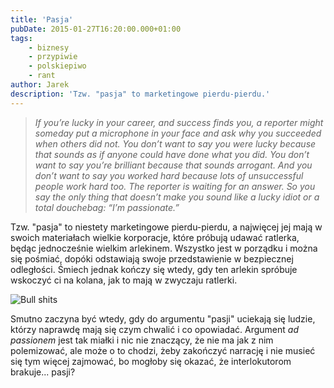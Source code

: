 ```yaml
---
title: 'Pasja'
pubDate: 2015-01-27T16:20:00.000+01:00
tags:
    - biznesy
    - przypiwie
    - polskiepiwo
    - rant
author: Jarek
description: 'Tzw. "pasja" to marketingowe pierdu-pierdu.'
---
```


> _If you’re lucky in your career, and success finds you, a reporter might someday put a microphone in your face and ask why you succeeded when others did not. You don’t want to say you were lucky because that sounds as if anyone could have done what you did. You don’t want to say you’re brilliant because that sounds arrogant. And you don’t want to say you worked hard because lots of unsuccessful people work hard too. The reporter is waiting for an answer. So you say the only thing that doesn’t make you sound like a lucky idiot or a total douchebag: “I’m passionate.”_

Tzw. "pasja" to niestety marketingowe pierdu-pierdu, a najwięcej jej mają w swoich materiałach wielkie korporacje, które próbują udawać ratlerka, będąc jednocześnie wielkim arlekinem. Wszystko jest w porządku i można się pośmiać, dopóki odstawiają swoje przedstawienie w bezpiecznej odległości. Śmiech jednak kończy się wtedy, gdy ten arlekin spróbuje wskoczyć ci na kolana, jak to mają w zwyczaju ratlerki.

![Bull shits](http://4.bp.blogspot.com/-ED80SIqIFoI/VMesbizMFzI/AAAAAAAAECw/d8tvGd8OxKc/s800/bullshit1.jpg)

Smutno zaczyna być wtedy, gdy do argumentu "pasji" uciekają się ludzie, którzy naprawdę mają się czym chwalić i co opowiadać. Argument _ad passionem_ jest tak miałki i nic nie znaczący, że nie ma jak z nim polemizować, ale może o to chodzi, żeby zakończyć narrację i nie musieć się tym więcej zajmować, bo mogłoby się okazać, że interlokutorom brakuje... pasji?
